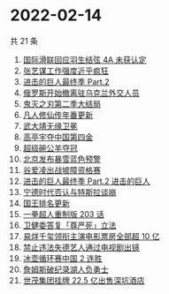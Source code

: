 # 2022-02-14

共 21 条

<!-- BEGIN -->
<!-- 最后更新时间 Mon Feb 14 2022 12:11:07 GMT+0800 (China Standard Time) -->

1. [国际滑联回应羽生结弦 4A 未获认定](https://www.zhihu.com/search?q=羽生结弦)
1. [张艺谋工作强度近乎疯狂](https://www.zhihu.com/search?q=张艺谋工作强度)
1. [进击的巨人最终季 Part.2](https://www.zhihu.com/search?q=进击的巨人)
1. [俄罗斯开始撤离驻乌克兰外交人员](https://www.zhihu.com/search?q=俄罗斯乌克兰)
1. [鬼灭之刃第二季大结局](https://www.zhihu.com/search?q=鬼灭之刃)
1. [凡人修仙传年番更新](https://www.zhihu.com/search?q=凡人修仙传)
1. [武大靖无缘卫冕](https://www.zhihu.com/search?q=武大靖)
1. [高亭宇夺中国第四金](https://www.zhihu.com/search?q=高亭宇)
1. [超级碗公羊夺冠](https://www.zhihu.com/search?q=超级碗)
1. [北京发布暴雪蓝色预警](https://www.zhihu.com/search?q=北京暴雪蓝色预警)
1. [谷爱凌出战坡障资格赛](https://www.zhihu.com/search?q=谷爱凌)
1. [进击的巨人最终季 Part.2 进击的巨人](https://www.zhihu.com/search?q=进击的巨人)
1. [宁德时代否认与特斯拉谈崩](https://www.zhihu.com/search?q=宁德时代)
1. [国王排名更新](https://www.zhihu.com/search?q=国王排名)
1. [一拳超人重制版 203 话](https://www.zhihu.com/search?q=一拳超人)
1. [卫健委答复「尊严死」立法](https://www.zhihu.com/search?q=尊严死)
1. [易烊千玺领衔主演电影票房全部超 10 亿](https://www.zhihu.com/search?q=易烊千玺)
1. [禁止违法失德艺人通过电视剧出镜](https://www.zhihu.com/search?q=失德艺人)
1. [冰壶循环赛中国 2 连胜](https://www.zhihu.com/search?q=冰壶)
1. [詹姆斯破纪录湖人负勇士](https://www.zhihu.com/search?q=湖人)
1. [世茂集团挂牌 22.5 亿出售深坑酒店](https://www.zhihu.com/search?q=世茂集团)

<!-- END -->
